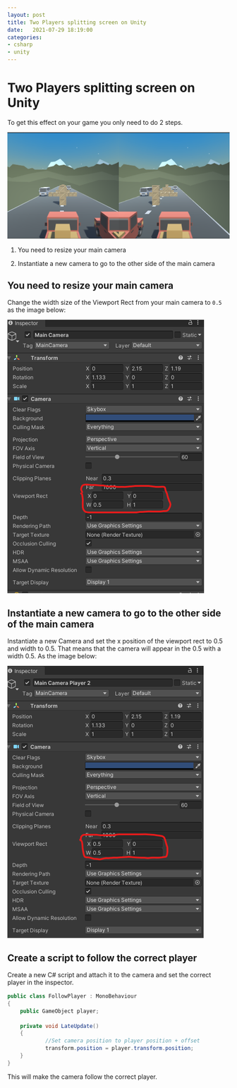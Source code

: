 ```yaml
---
layout: post
title: Two Players splitting screen on Unity
date:   2021-07-29 18:19:00
categories: 
- csharp
- unity
---
```


# Two Players splitting screen on Unity

To get this effect on your game you only need to do 2 steps.

![spliting game screen](../assets/images/splitting-screen.png)

1. You need to resize your main camera

1. Instantiate a new camera to go to the other side of the main camera

## You need to resize your main camera

Change the width size of the Viewport Rect from your main camera to `0.5` as the image below:

![main camera viewport rect with width 0.5](../assets/images/main-camera-width.png)


## Instantiate a new camera to go to the other side of the main camera

Instantiate a new Camera and set the x position of the viewport rect to 0.5 and width to 0.5. That means that the camera will appear in the 0.5 with a width 0.5. As the image below:

![](../assets/images/main-camera-width2.png)

## Create a script to follow the correct player

Create a new C# script and attach it to the camera and set the correct player in the inspector.

```csharp
public class FollowPlayer : MonoBehaviour
{
    public GameObject player;    
    
    private void LateUpdate()
    {
            //Set camera position to player position + offset
            transform.position = player.transform.position;
    }
}
```

This will make the camera follow the correct player.

